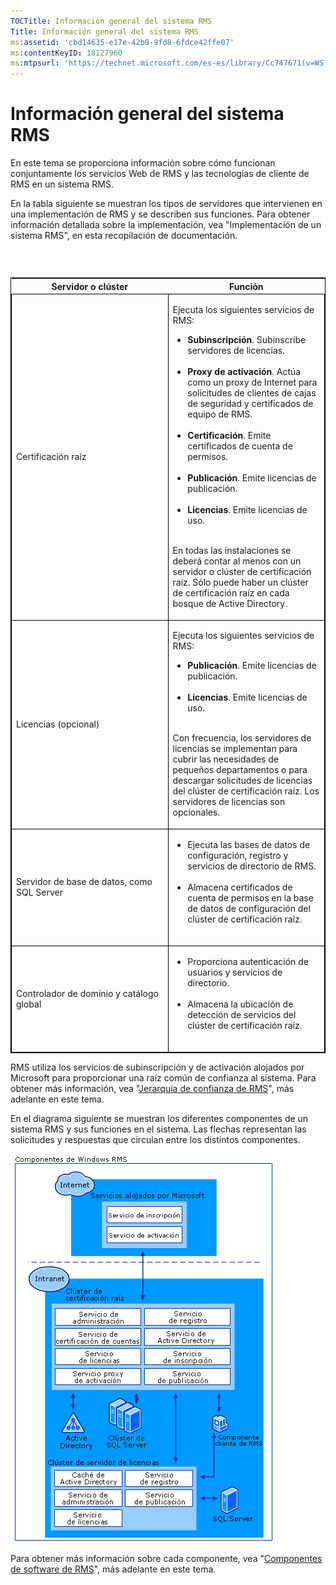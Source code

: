 ```yaml
---
TOCTitle: Información general del sistema RMS
Title: Información general del sistema RMS
ms:assetid: 'cbd14635-e17e-42b8-9fd8-6fdce42ffe07'
ms:contentKeyID: 18127960
ms:mtpsurl: 'https://technet.microsoft.com/es-es/library/Cc747671(v=WS.10)'
---
```


Información general del sistema RMS
===================================

En este tema se proporciona información sobre cómo funcionan conjuntamente los servicios Web de RMS y las tecnologías de cliente de RMS en un sistema RMS.

En la tabla siguiente se muestran los tipos de servidores que intervienen en una implementación de RMS y se describen sus funciones. Para obtener información detallada sobre la implementación, vea "Implementación de un sistema RMS", en esta recopilación de documentación.

###  

<p> </p>
<table style="border:1px solid black;">
<colgroup>
<col width="50%" />
<col width="50%" />
</colgroup>
<thead>
<tr class="header">
<th>Servidor o clúster</th>
<th>Función</th>
</tr>
</thead>
<tbody>
<tr class="odd">
<td style="border:1px solid black;"><p>Certificación raíz</p></td>
<td style="border:1px solid black;"><p>Ejecuta los siguientes servicios de RMS:</p>
<ul>
<li><strong>Subinscripción</strong>. Subinscribe servidores de licencias.<br />
<br />
</li>
<li><strong>Proxy de activación</strong>. Actúa como un proxy de Internet para solicitudes de clientes de cajas de seguridad y certificados de equipo de RMS.<br />
<br />
</li>
<li><strong>Certificación</strong>. Emite certificados de cuenta de permisos.<br />
<br />
</li>
<li><strong>Publicación</strong>. Emite licencias de publicación.<br />
<br />
</li>
<li><strong>Licencias</strong>. Emite licencias de uso.<br />
<br />
</li>
</ul>
<p>En todas las instalaciones se deberá contar al menos con un servidor o clúster de certificación raíz. Sólo puede haber un clúster de certificación raíz en cada bosque de Active Directory.</p></td>
</tr>
<tr class="even">
<td style="border:1px solid black;"><p>Licencias (opcional)</p></td>
<td style="border:1px solid black;"><p>Ejecuta los siguientes servicios de RMS:</p>
<ul>
<li><strong>Publicación</strong>. Emite licencias de publicación.<br />
<br />
</li>
<li><strong>Licencias</strong>. Emite licencias de uso.<br />
<br />
</li>
</ul>
<p>Con frecuencia, los servidores de licencias se implementan para cubrir las necesidades de pequeños departamentos o para descargar solicitudes de licencias del clúster de certificación raíz. Los servidores de licencias son opcionales.</p></td>
</tr>
<tr class="odd">
<td style="border:1px solid black;"><p>Servidor de base de datos, como SQL Server</p></td>
<td style="border:1px solid black;"><ul>
<li>Ejecuta las bases de datos de configuración, registro y servicios de directorio de RMS.<br />
<br />
</li>
<li>Almacena certificados de cuenta de permisos en la base de datos de configuración del clúster de certificación raíz.<br />
<br />
</li>
</ul></td>
</tr>
<tr class="even">
<td style="border:1px solid black;"><p>Controlador de dominio y catálogo global</p></td>
<td style="border:1px solid black;"><ul>
<li>Proporciona autenticación de usuarios y servicios de directorio.<br />
<br />
</li>
<li>Almacena la ubicación de detección de servicios del clúster de certificación raíz.<br />
<br />
</li>
</ul></td>
</tr>
</tbody>
</table>
<p> </p>

RMS utiliza los servicios de subinscripción y de activación alojados por Microsoft para proporcionar una raíz común de confianza al sistema. Para obtener más información, vea "[Jerarquía de confianza de RMS](https://technet.microsoft.com/2d44182f-a653-4383-aba1-dade53f7cf9a)", más adelante en este tema.

En el diagrama siguiente se muestran los diferentes componentes de un sistema RMS y sus funciones en el sistema. Las flechas representan las solicitudes y respuestas que circulan entre los distintos componentes.

![](images/Cc747671.29138741-d45c-459b-8ead-b9bc3f708dd5(WS.10).gif)

Para obtener más información sobre cada componente, vea "[Componentes de software de RMS](https://technet.microsoft.com/e38a840e-f390-48fd-8354-50108a64f5ca)", más adelante en este tema.
